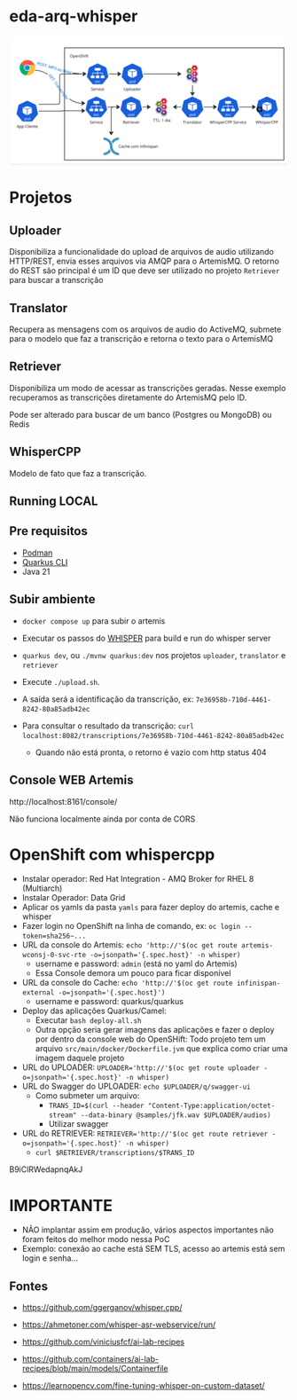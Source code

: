 # eda-arq-whisper

![alt text](image.png)

# Projetos

## Uploader
Disponibiliza a funcionalidade do upload de arquivos de audio utilizando HTTP/REST, envia esses arquivos via AMQP para o ArtemisMQ.
O retorno do REST são principal é um ID que deve ser utilizado no projeto `Retriever` para buscar a transcrição

## Translator
Recupera as mensagens com os arquivos de audio do ActiveMQ, submete para o modelo que faz a transcrição e retorna o texto para o ArtemisMQ

## Retriever
Disponibiliza um modo de acessar as transcrições geradas. Nesse exemplo recuperamos as transcrições diretamente do ArtemisMQ pelo ID.

Pode ser alterado para buscar de um banco (Postgres ou MongoDB) ou Redis

## WhisperCPP
Modelo de fato que faz a transcrição.


## Running LOCAL

## Pre requisitos
- [Podman](https://podman.io/docs/installation)
- [Quarkus CLI](https://quarkus.io/guides/cli-tooling)
- Java 21

## Subir ambiente
- `docker compose up` para subir o artemis
- Executar os passos do [WHISPER](whisper/README.md) para build e run do whisper server

- `quarkus dev`, ou `./mvnw quarkus:dev` nos projetos `uploader`, `translator` e `retriever`

- Execute `./upload.sh`. 
- A saída será a identificação da transcrição, ex: `7e36958b-710d-4461-8242-80a85adb42ec`
- Para consultar o resultado da transcrição: `curl localhost:8082/transcriptions/7e36958b-710d-4461-8242-80a85adb42ec`
  - Quando não está pronta, o retorno é vazio com http status 404

## Console WEB Artemis
http://localhost:8161/console/

Não funciona localmente ainda por conta de CORS

# OpenShift com whispercpp

- Instalar operador: Red Hat Integration - AMQ Broker for RHEL 8 (Multiarch)
- Instalar Operador: Data Grid
- Aplicar os yamls da pasta `yamls` para fazer deploy do artemis, cache e whisper
- Fazer login no OpenShift na linha de comando, ex: `oc login --token=sha256~...`
- URL da console do Artemis: `echo 'http://'$(oc get route artemis-wconsj-0-svc-rte -o=jsonpath='{.spec.host}' -n whisper)`
  - username e password: `admin` (está no yaml do Artemis)
  - Essa Console demora um pouco para ficar disponível
- URL da console do Cache: `echo 'http://'$(oc get route infinispan-external -o=jsonpath='{.spec.host}')`
  - username e password: quarkus/quarkus
- Deploy das aplicações Quarkus/Camel: 
  - Executar `bash deploy-all.sh`
  - Outra opção seria gerar imagens das aplicações e fazer o deploy por dentro da console web do OpenSHift: Todo projeto tem um arquivo `src/main/docker/Dockerfile.jvm` que explica como criar uma imagem daquele projeto
- URL do UPLOADER: `UPLOADER='http://'$(oc get route uploader -o=jsonpath='{.spec.host}' -n whisper)`
- URL do Swagger do UPLOADER: `echo $UPLOADER/q/swagger-ui`
  - Como submeter um arquivo:
    - `TRANS_ID=$(curl --header "Content-Type:application/octet-stream" --data-binary @samples/jfk.wav $UPLOADER/audios)`
    - Utilizar swagger
- URL do RETRIEVER: `RETRIEVER='http://'$(oc get route retriever -o=jsonpath='{.spec.host}' -n whisper)`
  - `curl $RETRIEVER/transcriptions/$TRANS_ID`

B9iClRWedapnqAkJ

# IMPORTANTE
- NÃO implantar assim em produção, vários aspectos importantes não foram feitos do melhor modo nessa PoC
- Exemplo: conexão ao cache está SEM TLS, acesso ao artemis está sem login e senha...

## Fontes

- https://github.com/ggerganov/whisper.cpp/
- https://ahmetoner.com/whisper-asr-webservice/run/
- https://github.com/viniciusfcf/ai-lab-recipes

- https://github.com/containers/ai-lab-recipes/blob/main/models/Containerfile
- https://learnopencv.com/fine-tuning-whisper-on-custom-dataset/

